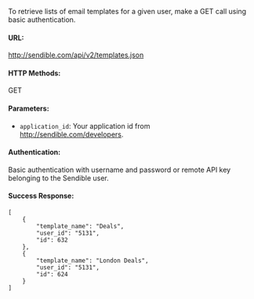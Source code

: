 To retrieve lists of email templates for a given user, make a GET call using basic authentication.

#### URL: ####
http://sendible.com/api/v2/templates.json

#### HTTP Methods: ####
GET

#### Parameters: ####
  * `application_id`: Your application id from http://sendible.com/developers.

#### Authentication: ####
Basic authentication with username and password or remote API key belonging to the Sendible user.

#### Success Response: ####
```
[
    {
        "template_name": "Deals",
        "user_id": "5131",
        "id": 632
    },
    {
        "template_name": "London Deals",
        "user_id": "5131",
        "id": 624
    }
]
```